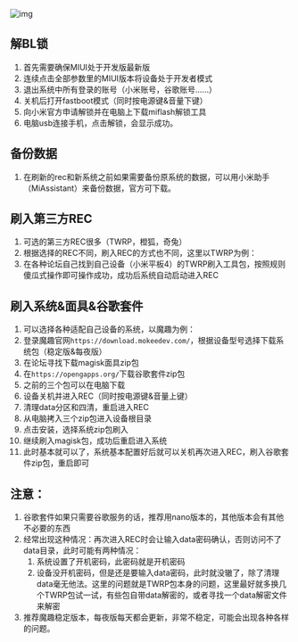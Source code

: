 
![img](https://jack-blog-img.obs.cn-north-4.myhuaweicloud.com/github-page/imgTop-10-Android-Emulators-for-Linux-To-Enjoy-Android-Apps-in-Linux.jpg)

## 解BL锁

1. 首先需要确保MIUI处于开发版最新版
2. 连续点击全部参数里的MIUI版本将设备处于开发者模式
3. 退出系统中所有登录的账号（小米账号，谷歌账号......）
4. 关机后打开fastboot模式（同时按电源键&音量下键）
5. 向小米官方申请解锁并在电脑上下载miflash解锁工具
6. 电脑usb连接手机，点击解锁，会显示成功。

## 备份数据

1. 在刷新的rec和新系统之前如果需要备份原系统的数据，可以用小米助手（MiAssistant）来备份数据，官方可下载。

## 刷入第三方REC

1. 可选的第三方REC很多（TWRP，橙狐，奇兔）
2. 根据选择的REC不同，刷入REC的方式也不同，这里以TWRP为例：
3. 在各种论坛自己找到自己设备（小米平板4）的TWRP刷入工具包，按照规则傻瓜式操作即可操作成功，成功后系统自动启动进入REC

## 刷入系统&面具&谷歌套件

1. 可以选择各种适配自己设备的系统，以魔趣为例：
2. 登录魔趣官网`https://download.mokeedev.com/`，根据设备型号选择下载系统包（稳定版&每夜版）
3. 在论坛寻找下载magisk面具zip包
4. 在`https://opengapps.org/`下载谷歌套件zip包
5. 之前的三个包可以在电脑下载
6. 设备关机并进入REC（同时按电源键&音量上键）
7. 清理data分区和四清，重启进入REC
8. 从电脑拷入三个zip包进入设备根目录
9. 点击安装，选择系统zip包刷入
10. 继续刷入magisk包，成功后重启进入系统
11. 此时基本就可以了，系统基本配置好后就可以关机再次进入REC，刷入谷歌套件zip包，重启即可

## 注意：

1. 谷歌套件如果只需要谷歌服务的话，推荐用nano版本的，其他版本会有其他不必要的东西
2. 经常出现这种情况：再次进入REC时会让输入data密码确认，否则访问不了data目录，此时可能有两种情况：
   1. 系统设置了开机密码，此密码就是开机密码
   2. 设备没开机密码，但是还是要输入data密码，此时就没辙了，除了清理data毫无他法。这里的问题就是TWRP包本身的问题，这里最好就多换几个TWRP包试一试，有些包自带data解密的，或者寻找一个data解密文件来解密
3. 推荐魔趣稳定版本，每夜版每天都会更新，非常不稳定，可能会出现各种各样的问题。